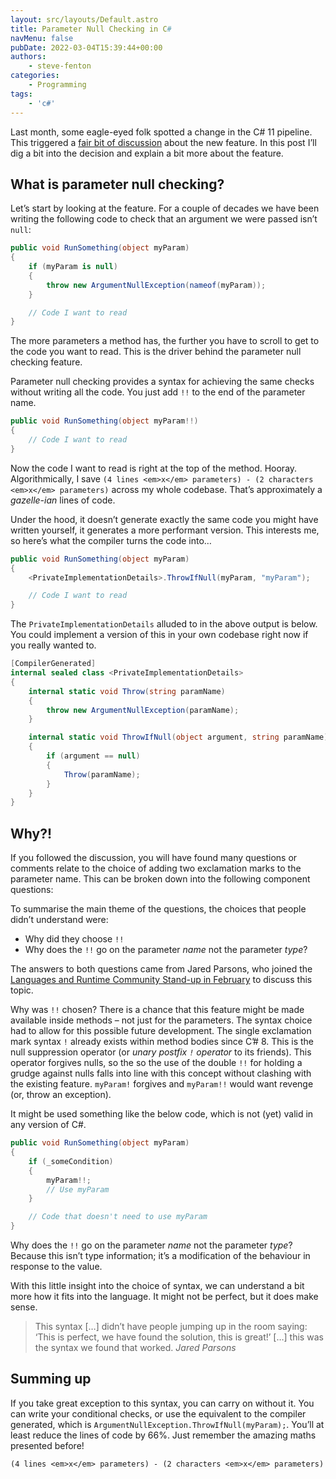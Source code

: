```yaml
---
layout: src/layouts/Default.astro
title: Parameter Null Checking in C#
navMenu: false
pubDate: 2022-03-04T15:39:44+00:00
authors:
    - steve-fenton
categories:
    - Programming
tags:
    - 'c#'
---
```


Last month, some eagle-eyed folk spotted a change in the C# 11 pipeline. This triggered a [fair bit of discussion](https://github.com/dotnet/runtime/pull/64720) about the new feature. In this post I’ll dig a bit into the decision and explain a bit more about the feature.

## What is parameter null checking?

Let’s start by looking at the feature. For a couple of decades we have been writing the following code to check that an argument we were passed isn’t `null`:

```csharp
public void RunSomething(object myParam)
{
    if (myParam is null)
    {
        throw new ArgumentNullException(nameof(myParam));
    }

    // Code I want to read
}
```

The more parameters a method has, the further you have to scroll to get to the code you want to read. This is the driver behind the parameter null checking feature.

Parameter null checking provides a syntax for achieving the same checks without writing all the code. You just add `!!` to the end of the parameter name.

```csharp
public void RunSomething(object myParam!!)
{
    // Code I want to read
}
```

Now the code I want to read is right at the top of the method. Hooray. Algorithmically, I save `(4 lines <em>x</em> parameters) - (2 characters <em>x</em> parameters)` across my whole codebase. That’s approximately a *gazelle-ian* lines of code.

Under the hood, it doesn’t generate exactly the same code you might have written yourself, it generates a more performant version. This interests me, so here’s what the compiler turns the code into…

```csharp
public void RunSomething(object myParam)
{
    <PrivateImplementationDetails>.ThrowIfNull(myParam, "myParam");

    // Code I want to read
}
```

The `PrivateImplementationDetails` alluded to in the above output is below. You could implement a version of this in your own codebase right now if you really wanted to.

```csharp
[CompilerGenerated]
internal sealed class <PrivateImplementationDetails>
{
    internal static void Throw(string paramName)
    {
        throw new ArgumentNullException(paramName);
    }

    internal static void ThrowIfNull(object argument, string paramName)
    {
        if (argument == null)
        {
            Throw(paramName);
        }
    }
}
```

## Why?!

If you followed the discussion, you will have found many questions or comments relate to the choice of adding two exclamation marks to the parameter name. This can be broken down into the following component questions:

To summarise the main theme of the questions, the choices that people didn’t understand were:

- Why did they choose `!!`
- Why does the `!!` go on the parameter *name* not the parameter *type*?

The answers to both questions came from Jared Parsons, who joined the [Languages and Runtime Community Stand-up in February](https://youtu.be/Fz4hViH5bGc) to discuss this topic.

Why was `!!` chosen? There is a chance that this feature might be made available inside methods – not just for the parameters. The syntax choice had to allow for this possible future development. The single exclamation mark syntax `!` already exists within method bodies since C’# 8. This is the null suppression operator (or *unary postfix `!` operator* to its friends). This operator forgives nulls, so the so the use of the double `!!` for holding a grudge against nulls falls into line with this concept without clashing with the existing feature. `myParam!` forgives and `myParam!!` would want revenge (or, throw an exception).

It might be used something like the below code, which is not (yet) valid in any version of C#.

```csharp
public void RunSomething(object myParam)
{
    if (_someCondition) 
    {
        myParam!!;
        // Use myParam
    }

    // Code that doesn't need to use myParam
}
```

Why does the `!!` go on the parameter *name* not the parameter *type*? Because this isn’t type information; it’s a modification of the behaviour in response to the value.

With this little insight into the choice of syntax, we can understand a bit more how it fits into the language. It might not be perfect, but it does make sense.

> This syntax \[…\] didn’t have people jumping up in the room saying: ‘This is perfect, we have found the solution, this is great!’ \[…\] this was the syntax we found that worked. <cite>Jared Parsons</cite>

## Summing up

If you take great exception to this syntax, you can carry on without it. You can write your conditional checks, or use the equivalent to the compiler generated, which is `ArgumentNullException.ThrowIfNull(myParam);`. You’ll at least reduce the lines of code by 66%. Just remember the amazing maths presented before!

```
(4 lines <em>x</em> parameters) - (2 characters <em>x</em> parameters)
```